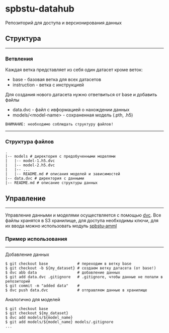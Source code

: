 # spbstu-datahub

Репозиторий для доступа и версионирования данных


## Структура 
---

### Ветвления

Каждая ветка представляет из себя один датасет кроме веток:

+ base - базовая ветка для всех датасетов
+ instruction - ветка с инструкцией

Для создания нового датасета нужно ответвиться от base и добавить файлы 
+ data.dvc - файл с ивформацией о нахождении данных
+ models/\<model-name> - сохраненная модель (.pth, .h5)


`ВНИМАНИЕ: необходимо соблюдать структуру файлов!`

---
### Структура файлов    

    .
    |-- models # директория с предобученными моделями
    |   |-- model-1.h5.dvc
    |   |-- model-2.h5.dvc
    |   |-- ...
    |   |-- README.md # описания моделей и зависимостей
    |-- data.dvc # директория с данными
    |-- README.md # описание структуры данных 

## Управление
---
Управление данными и моделями осуществляется с помощью [dvc](https://dvc.org/doc). Все файлы хранятся в S3 хранилище, для доступа необходимы ключи, для их ввода можно использовать модуль [spbstu-amml](https://github.com/Nika-Keks/spbstu-amml.git)

### Пример использования
---
Добавление данных
```console
$ git checkout base             # переходим в ветку base
$ git checkout -b ${my_dataset} # создаем ветку датасета (от base!)
$ dvc abb data                  # добавление данных
$ git add data.dvc .gitignore   # .gitignore, чтобы данные не попали в репозиторий
$ git commit -m "added data"    # 
$ dvc push data.dvc             # отправляем данные в хранилище
```
Аналогично для моделей
```console
$ git checkout base 
$ git checkout ${my_dataset}
$ dvc add models/${model_name}
$ git add models/${model_name} models/.gitignore
...
```